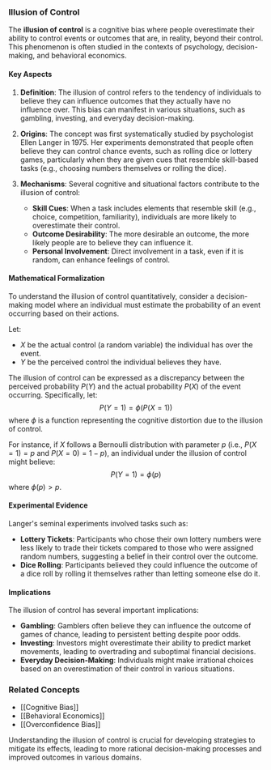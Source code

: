 ### Illusion of Control

The **illusion of control** is a cognitive bias where people overestimate their ability to control events or outcomes that are, in reality, beyond their control. This phenomenon is often studied in the contexts of psychology, decision-making, and behavioral economics. 

#### Key Aspects

1. **Definition**:
   The illusion of control refers to the tendency of individuals to believe they can influence outcomes that they actually have no influence over. This bias can manifest in various situations, such as gambling, investing, and everyday decision-making.

2. **Origins**:
   The concept was first systematically studied by psychologist Ellen Langer in 1975. Her experiments demonstrated that people often believe they can control chance events, such as rolling dice or lottery games, particularly when they are given cues that resemble skill-based tasks (e.g., choosing numbers themselves or rolling the dice).

3. **Mechanisms**:
   Several cognitive and situational factors contribute to the illusion of control:
   - **Skill Cues**: When a task includes elements that resemble skill (e.g., choice, competition, familiarity), individuals are more likely to overestimate their control.
   - **Outcome Desirability**: The more desirable an outcome, the more likely people are to believe they can influence it.
   - **Personal Involvement**: Direct involvement in a task, even if it is random, can enhance feelings of control.

#### Mathematical Formalization

To understand the illusion of control quantitatively, consider a decision-making model where an individual must estimate the probability of an event occurring based on their actions.

Let:
- $X$ be the actual control (a random variable) the individual has over the event.
- $Y$ be the perceived control the individual believes they have.

The illusion of control can be expressed as a discrepancy between the perceived probability $P(Y)$ and the actual probability $P(X)$ of the event occurring. Specifically, let:
$$
P(Y = 1) = \phi(P(X = 1))
$$
where $\phi$ is a function representing the cognitive distortion due to the illusion of control.

For instance, if $X$ follows a Bernoulli distribution with parameter $p$ (i.e., $P(X = 1) = p$ and $P(X = 0) = 1-p$), an individual under the illusion of control might believe:
$$
P(Y = 1) = \phi(p)
$$
where $\phi(p) > p$.

#### Experimental Evidence

Langer's seminal experiments involved tasks such as:
- **Lottery Tickets**: Participants who chose their own lottery numbers were less likely to trade their tickets compared to those who were assigned random numbers, suggesting a belief in their control over the outcome.
- **Dice Rolling**: Participants believed they could influence the outcome of a dice roll by rolling it themselves rather than letting someone else do it.

#### Implications

The illusion of control has several important implications:
- **Gambling**: Gamblers often believe they can influence the outcome of games of chance, leading to persistent betting despite poor odds.
- **Investing**: Investors might overestimate their ability to predict market movements, leading to overtrading and suboptimal financial decisions.
- **Everyday Decision-Making**: Individuals might make irrational choices based on an overestimation of their control in various situations.

### Related Concepts

- [[Cognitive Bias]]
- [[Behavioral Economics]]
- [[Overconfidence Bias]]

Understanding the illusion of control is crucial for developing strategies to mitigate its effects, leading to more rational decision-making processes and improved outcomes in various domains.